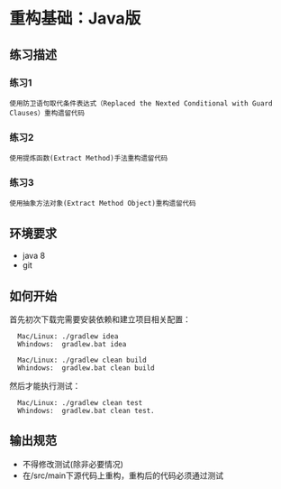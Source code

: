 # 重构基础：Java版

## 练习描述

### 练习1

    使用防卫语句取代条件表达式（Replaced the Nexted Conditional with Guard Clauses）重构遗留代码

### 练习2

    使用提炼函数(Extract Method)手法重构遗留代码

### 练习3

    使用抽象方法对象(Extract Method Object)重构遗留代码

## 环境要求
+ java 8
+ git

## 如何开始

首先初次下载完需要安装依赖和建立项目相关配置：

```
  Mac/Linux: ./gradlew idea
  Whindows:  gradlew.bat idea
```

```
  Mac/Linux: ./gradlew clean build
  Whindows:  gradlew.bat clean build
```

然后才能执行测试：

```
  Mac/Linux: ./gradlew clean test
  Whindows:  gradlew.bat clean test.
```

## 输出规范
+ 不得修改测试(除非必要情况)
+ 在/src/main下源代码上重构，重构后的代码必须通过测试 
